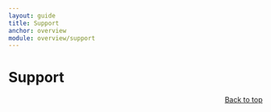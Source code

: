 ```yaml
---
layout: guide
title: Support
anchor: overview
module: overview/support
---
```


# <a name="top"></a> Support

<div style="text-align: right"> <a href="#top"> Back to top </a> </div>
